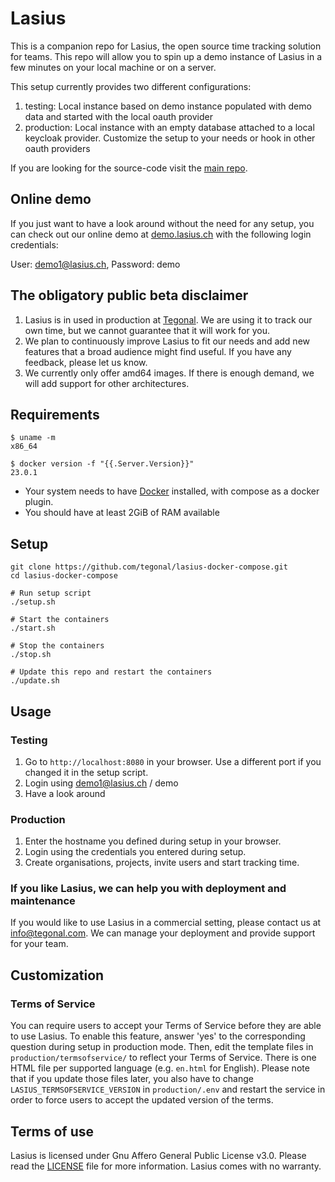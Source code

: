 # Lasius

This is a companion repo for Lasius, the open source time tracking solution for teams. This repo will allow you to spin
up a demo instance of Lasius in a few minutes on your local machine or on a server.

This setup currently provides two different configurations:
1) testing: Local instance based on demo instance populated with demo data and started with the local oauth provider
2) production: Local instance with an empty database attached to a local keycloak provider. Customize the setup to your needs or hook in other oauth providers

If you are looking for the source-code visit the [main repo](https://github.com/tegonal/lasius).

## Online demo

If you just want to have a look around without the need for any setup, you can check out our online demo
at [demo.lasius.ch](https://demo.lasius.ch) with the following login credentials:

User: demo1@lasius.ch, Password: demo

## The obligatory public beta disclaimer

1) Lasius is in used in production at [Tegonal](https://tegonal.com). We are using it to track our own time, but we
   cannot guarantee that it will work for you.
2) We plan to continuously improve Lasius to fit our needs and add new features that a broad audience might find useful.
   If you have any feedback, please let us know.
3) We currently only offer amd64 images. If there is enough demand, we will add support for other architectures.

## Requirements

```
$ uname -m
x86_64

$ docker version -f "{{.Server.Version}}"
23.0.1
```
- Your system needs to have [Docker](https://www.docker.com/) installed, with compose as a docker plugin.
- You should have at least 2GiB of RAM available

## Setup

```
git clone https://github.com/tegonal/lasius-docker-compose.git
cd lasius-docker-compose

# Run setup script
./setup.sh

# Start the containers
./start.sh

# Stop the containers
./stop.sh

# Update this repo and restart the containers
./update.sh
```

## Usage

### Testing
1) Go to `http://localhost:8080` in your browser. Use a different port if you changed it in the setup script.
2) Login using demo1@lasius.ch / demo
3) Have a look around

### Production
1) Enter the hostname you defined during setup in your browser.
2) Login using the credentials you entered during setup.
3) Create organisations, projects, invite users and start tracking time.

### If you like Lasius, we can help you with deployment and maintenance

If you would like to use Lasius in a commercial setting, please contact us
at [info@tegonal.com](mailto:info@tegonal.com). We can manage your deployment and provide support for your team.

## Customization

### Terms of Service
You can require users to accept your Terms of Service before they are able to use Lasius. To enable this feature,
answer 'yes' to the corresponding question during setup in production mode. Then, edit the template files in
`production/termsofservice/` to reflect your Terms of Service. There is one HTML file per supported language
(e.g. `en.html` for English).
Please note that if you update those files later, you also have to change `LASIUS_TERMSOFSERVICE_VERSION` in
`production/.env` and restart the service in order to force users to accept the updated version of the terms.

## Terms of use

Lasius is licensed under Gnu Affero General Public License v3.0. Please read the [LICENSE](LICENSE) file for more
information. Lasius comes with no warranty.
